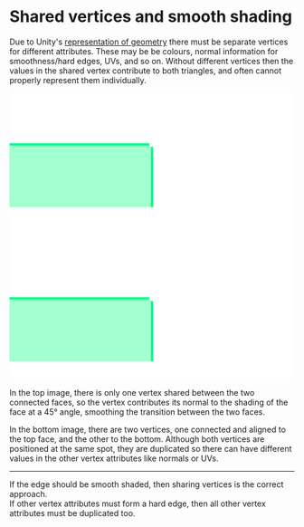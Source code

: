 # Shared vertices and smooth shading
Due to Unity's [representation of geometry](../../Models/Geometry%20Details.md) there must be separate vertices for different attributes. These may be be colours, normal information for smoothness/hard edges, UVs, and so on.
Without different vertices then the values in the shared vertex contribute to both triangles, and often cannot properly represent them individually.

![Vertex normals](vertex-normals.svg)

In the top image, there is only one vertex shared between the two connected faces, so the vertex contributes its normal to the shading of the face at a 45° angle, smoothing the transition between the two faces.

In the bottom image, there are two vertices, one connected and aligned to the top face, and the other to the bottom. Although both vertices are positioned at the same spot, they are duplicated so there can have different values in the other vertex attributes like normals or UVs.

---

If the edge should be smooth shaded, then sharing vertices is the correct approach.  
If other vertex attributes must form a hard edge, then all other vertex attributes must be duplicated too.
